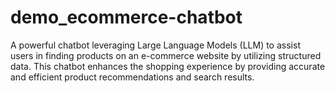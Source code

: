 # demo_ecommerce-chatbot
A powerful chatbot leveraging Large Language Models (LLM) to assist users in finding products on an e-commerce website by utilizing structured data. This chatbot enhances the shopping experience by providing accurate and efficient product recommendations and search results.
